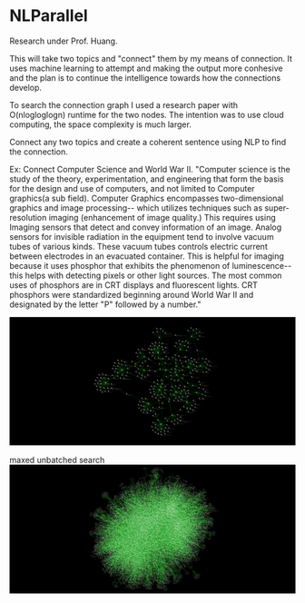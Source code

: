 # NLParallel

Research under Prof. Huang.

This will take two topics and "connect" them by my means of connection. It uses machine learning to attempt and making the output more conhesive and the plan is to continue the intelligence towards how the connections develop. 

To search the connection graph I used a research paper with O(nlogloglogn) runtime for the two nodes. The intention was to use cloud computing, the space complexity is much larger.


Connect any two topics and create a coherent sentence using NLP to find the connection.

Ex: Connect Computer Science and World War II. 
"Computer science is the study of the theory, experimentation, and engineering that form the basis for the design and use of computers, and not limited to Computer graphics(a sub field). Computer Graphics encompasses two-dimensional graphics and image processing-- which utilizes techniques such as super-resolution imaging (enhancement of image quality.) This requires using Imaging sensors that detect and convey information of an image. Analog sensors for invisible radiation
in the equipment tend to involve vacuum tubes of various kinds. These vacuum tubes controls electric current between electrodes in an evacuated container. This is helpful for imaging because it uses phosphor that exhibits the phenomenon of luminescence-- this helps with detecting pixels or other light sources. The most common uses of phosphors are in CRT displays and fluorescent lights. CRT phosphors were standardized beginning around World War II and designated by the letter "P" followed by a number."

![3 deep](https://github.com/Compiler/NLParallel/blob/master/NetworkData/NetworkSIFData/graphBrain_3.sif.png)

maxed unbatched search
![5 deep](https://github.com/Compiler/NLParallel/blob/master/NetworkData/NetworkSIFData/graphBrain.sif_1.png)
